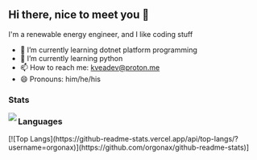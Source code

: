 ## Hi there, nice to meet you 👋

I'm a renewable energy engineer, and I like coding stuff


- 🔭 I’m currently learning dotnet platform programming
- 🌱 I’m currently learning python
- 📫 How to reach me: kveadev@proton.me
- 😄 Pronouns: him/he/his

### Stats
<div>
  <a href="https://orgonax/github-readme-stats">
    <img align="left" src="https://github-readme-stats.vercel.app/api?username=orgonax&show_icons=true">
  </a>
</div>



### Languages
<div>
  [![Top Langs](https://github-readme-stats.vercel.app/api/top-langs/?username=orgonax)](https://github.com/orgonax/github-readme-stats)]
</div>
